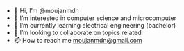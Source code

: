 - 👋 Hi, I’m @moujanmdn
- 👀 I’m interested in computer science and microcomputer
- 🌱 I’m currently learning electrical engineering (bachelor)
- 💞️ I’m looking to collaborate on topics related
- 📫 How to reach me moujanmdn@gmail.com

<!---
moujanmdn/moujanmdn is a ✨ special ✨ repository because its `README.md` (this file) appears on your GitHub profile.
You can click the Preview link to take a look at your changes.
--->
